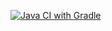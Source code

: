 [![Java CI with Gradle](https://github.com/0Gerty0/HW_PATTERNS_1/actions/workflows/gradle.yml/badge.svg)](https://github.com/0Gerty0/HW_PATTERNS_1/actions/workflows/gradle.yml)
